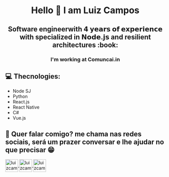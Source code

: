 <h1 align="center">Hello 👋 I am Luiz Campos </h1>

<h2 align="center">Software engineerwith 𝟰 𝘆𝗲𝗮𝗿𝘀 𝗼𝗳 𝗲𝘅𝗽𝗲𝗿𝗶𝗲𝗻𝗰𝗲 with specialized in 𝗡𝗼𝗱𝗲.𝗷𝘀 and resilient architectures :book:</h2>

<h3 align="center">I'm working at Comuncai.in</h3>

## :computer: Thecnologies:
- Node SJ
- Python
- React.js
- React Native
- C#
- Vue.js


## :bust_in_silhouette: Quer falar comigo? me chama nas redes sociais, será um prazer conversar e lhe ajudar no que precisar :grin:
<p>
<a href="https://www.linkedin.com/in/luiz-campos/">
<img align="center"           src="https://camo.githubusercontent.com/609be48e654a9c8aed1660c2596b04f09ed13aee/68747470733a2f2f63646e2e6a7364656c6976722e6e65742f6e706d2f73696d706c652d69636f6e7340332e302e312f69636f6e732f6c696e6b6564696e2e737667" alt="luizcampos" height="40" width="40" data-canonical-src="https://cdn.jsdelivr.net/npm/simple-icons@3.0.1/icons/linkedin.svg" style="max-width:100%;">
</a>

<a href="https://www.facebook.com/luiz.eduardo.7773">
<img align="center" src="https://camo.githubusercontent.com/9e144f02d0c1174ffb8e673b6b9968ae5351e9d6/68747470733a2f2f63646e2e6a7364656c6976722e6e65742f6e706d2f73696d706c652d69636f6e7340332e302e312f69636f6e732f66616365626f6f6b2e737667" alt="luizcampos" height="40" width="40" data-canonical-src="https://cdn.jsdelivr.net/npm/simple-icons@3.0.1/icons/facebook.svg" style="max-width:100%;">
</a>

<a href="https://www.instagram.com/eluiz27/">
<img align="center" src="https://camo.githubusercontent.com/6a7303cd751618218ce00026d1f25a3dd1461ea6/68747470733a2f2f63646e2e6a7364656c6976722e6e65742f6e706d2f73696d706c652d69636f6e7340332e302e312f69636f6e732f696e7374616772616d2e737667" alt="luizcampos" height="40" width="40" data-canonical-src="https://cdn.jsdelivr.net/npm/simple-icons@3.0.1/icons/instagram.svg" style="max-width:100%;">
</p>
</a>
